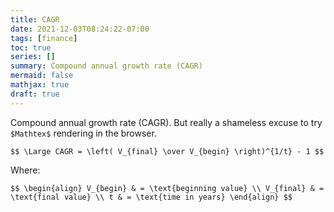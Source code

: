 ```yaml
---
title: CAGR
date: 2021-12-03T08:24:22-07:00
tags: [finance]
toc: true
series: []
summary: Compound annual growth rate (CAGR)
mermaid: false
mathjax: true
draft: true
---
```

Compound annual growth rate (CAGR).
But really a shameless excuse to try `$Mathtex$` rendering in the browser.

`$$
\Large CAGR = \left( V_{final} \over V_{begin} \right)^{1/t} - 1
$$`

Where:

`$$
\begin{align}
V_{begin} & = \text{beginning value} \\
V_{final} & = \text{final value} \\
t & = \text{time in years}
\end{align}
$$`
